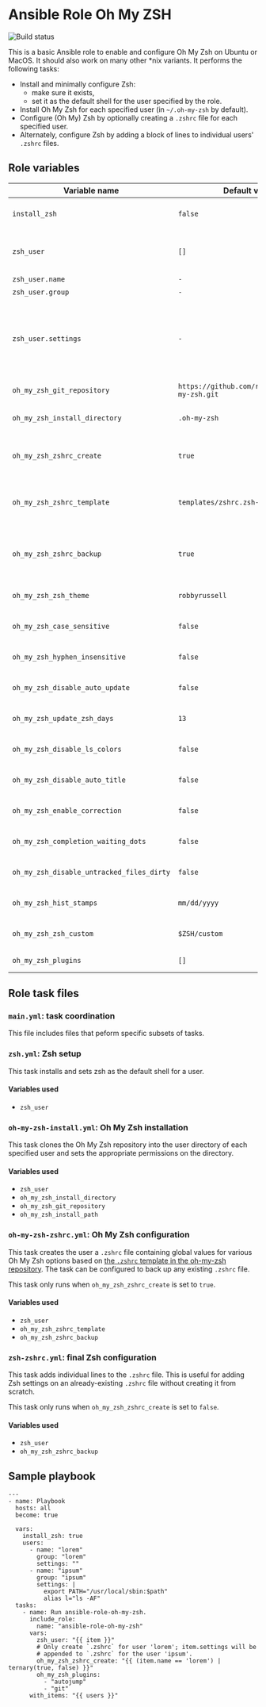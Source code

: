 # Ansible Role Oh My ZSH

![Build status](https://travis-ci.com/ctorgalson/ansible-role-oh-my-zsh.svg?branch=master)

This is a basic Ansible role to enable and configure Oh My Zsh on Ubuntu or
MacOS. It should also work on many other \*nix variants. It performs the
following tasks:

- Install and minimally configure Zsh:
  - make sure it exists,
  - set it as the default shell for the user specified by the role.
- Install Oh My Zsh for each specified user (in `~/.oh-my-zsh` by default).
- Configure (Oh My) Zsh by optionally creating a `.zshrc` file for each
  specified user.
- Alternately, configure Zsh by adding a block of lines to individual
  users' `.zshrc` files.

## Role variables

| Variable name  | Default value | Description |
|----------------|---------------|-------------|
| `install_zsh` | `false` | Defines whether or not the role should attempt to install Zsh. |
| `zsh_user` | `[]` | The user to install/configure (Oh My) Zsh for. See below for its properties. |
| `zsh_user.name` | `-` | The name of the user. |
| `zsh_user.group` | `-` | The group of the user |
| `zsh_user.settings` | `-` | Extra settings (as a mult-line string) such as variable exports or aliases to add to the user's `.zshrc` file. Only used if `oh_my_zsh_zshrc_create` is `true`. |
| `oh_my_zsh_git_repository` | `https://github.com/robbyrussell/oh-my-zsh.git` | The git repo to clone Oh My Zsh from. |
| `oh_my_zsh_install_directory` | `.oh-my-zsh` | The name of the directory to clone Oh My Zsh into. |
| `oh_my_zsh_zshrc_create` | `true` | Whether or not to create `.zshrc`. If `true`, will create `.zshrc` from a template. |
| `oh_my_zsh_zshrc_template` | `templates/zshrc.zsh-template.j2` | The template used to create the user's `.zshrc` file when `oh_my_zsh_zshrc_create` is `true`. |
| `oh_my_zsh_zshrc_backup` | `true` | Whether or not to create backup the existing `.zshrc` files when the role changes it. |
| `oh_my_zsh_zsh_theme` | `robbyrussell` | See `templates/zshrc.zsh-template`. |
| `oh_my_zsh_case_sensitive` | `false` | See `templates/zshrc.zsh-template`. |
| `oh_my_zsh_hyphen_insensitive` | `false` | See `templates/zshrc.zsh-template`. |
| `oh_my_zsh_disable_auto_update` | `false` | See `templates/zshrc.zsh-template`. |
| `oh_my_zsh_update_zsh_days` | `13` | See `templates/zshrc.zsh-template`. |
| `oh_my_zsh_disable_ls_colors` | `false` | See `templates/zshrc.zsh-template`. |
| `oh_my_zsh_disable_auto_title` | `false` | See `templates/zshrc.zsh-template`. |
| `oh_my_zsh_enable_correction` | `false` | See `templates/zshrc.zsh-template`. |
| `oh_my_zsh_completion_waiting_dots` | `false` | See `templates/zshrc.zsh-template`. |
| `oh_my_zsh_disable_untracked_files_dirty` | `false` | See `templates/zshrc.zsh-template`. |
| `oh_my_zsh_hist_stamps` | `mm/dd/yyyy` | See `templates/zshrc.zsh-template`. |
| `oh_my_zsh_zsh_custom` | `$ZSH/custom` | See `templates/zshrc.zsh-template`. |
| `oh_my_zsh_plugins` | `[]` | A list of Oh My Zsh plugins to enable. |

## Role task files

### `main.yml`: task coordination

This file includes files that peform specific subsets of tasks.

### `zsh.yml`: Zsh setup

This task installs and sets zsh as the default shell for a user.

#### Variables used

- `zsh_user`

### `oh-my-zsh-install.yml`: Oh My Zsh installation

This task clones the Oh My Zsh repository into the user directory of each
specified user and sets the appropriate permissions on the directory.

#### Variables used

- `zsh_user`
- `oh_my_zsh_install_directory`
- `oh_my_zsh_git_repository`
- `oh_my_zsh_install_path`

### `oh-my-zsh-zshrc.yml`: Oh My Zsh configuration

This task creates the user a `.zshrc` file containing global values for various
Oh My Zsh options based on [the `.zshrc` template in the oh-my-zsh repository](https://raw.githubusercontent.com/robbyrussell/oh-my-zsh/master/templates/zshrc.zsh-template).
The task can be configured to back up any existing `.zshrc` file.

This task only runs when `oh_my_zsh_zshrc_create` is set to `true`.

#### Variables used

- `zsh_user`
- `oh_my_zsh_zshrc_template`
- `oh_my_zsh_zshrc_backup`

### `zsh-zshrc.yml`: final Zsh configuration

This task adds individual lines to the `.zshrc` file. This is useful for adding
Zsh settings on an already-existing `.zshrc` file without creating it
from scratch.

This task only runs when `oh_my_zsh_zshrc_create` is set to `false`.

#### Variables used

- `zsh_user`
- `oh_my_zsh_zshrc_backup`

## Sample playbook

    ---
    - name: Playbook
      hosts: all
      become: true

      vars:
        install_zsh: true
        users:
          - name: "lorem"
            group: "lorem"
            settings: ""
          - name: "ipsum"
            group: "ipsum"
            settings: |
              export PATH="/usr/local/sbin:$path"
              alias l="ls -AF"
      tasks:
        - name: Run ansible-role-oh-my-zsh.
          include_role:
            name: "ansible-role-oh-my-zsh"
          vars:
            zsh_user: "{{ item }}"
            # Only create `.zshrc` for user 'lorem'; item.settings will be
            # appended to `.zshrc` for the user 'ipsum'.
            oh_my_zsh_zshrc_create: "{{ (item.name == 'lorem') | ternary(true, false) }}"
            oh_my_zsh_plugins:
              - "autojump"
              - "git"
          with_items: "{{ users }}"
